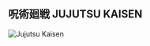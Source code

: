 
##  **呪術廻戦    JUJUTSU KAISEN**
![Jujutsu Kaisen](https://www.google.com/url?sa=i&url=https%3A%2F%2Fwww.imdb.com%2Ftitle%2Ftt12343534%2F&psig=AOvVaw1GPvJ8NUhhEO8Qx00ephig&ust=1704382107418000&source=images&cd=vfe&opi=89978449&ved=0CBIQjRxqFwoTCJjIrtXEwYMDFQAAAAAdAAAAABAD)
